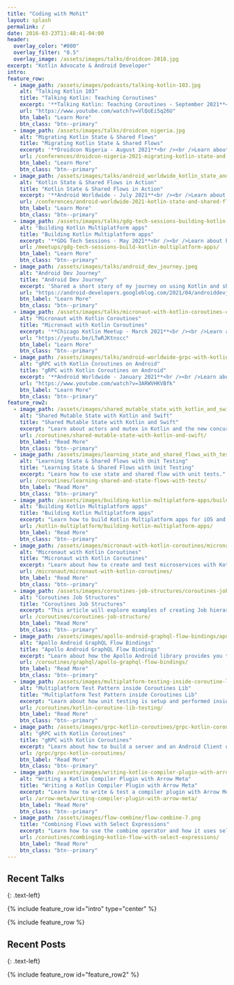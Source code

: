 ```yaml
---
title: "Coding with Mohit"
layout: splash
permalink: /
date: 2016-03-23T11:48:41-04:00
header:
  overlay_color: "#000"
  overlay_filter: "0.5"
  overlay_image: /assets/images/talks/droidcon-2018.jpg
excerpt: "Kotlin Advocate & Android Developer"
intro:
feature_row:
  - image_path: /assets/images/podcasts/talking-kotlin-103.jpg
    alt: "Talking Kotlin 103"
    title: "Talking Kotlin: Teaching Coroutines"
    excerpt: '**Talking Kotlin: Teaching Coroutines - September 2021**<br /><br />Experience in teaching Kotlin.'
    url: "https://www.youtube.com/watch?v=VlQoEi5q26U"
    btn_label: "Learn More"
    btn_class: "btn--primary"
  - image_path: /assets/images/talks/droidcon_nigeria.jpg
    alt: "Migrating Kotlin State & Shared Flows"
    title: "Migrating Kotlin State & Shared Flows"
    excerpt: '**Droidcon Nigeria - August 2021**<br /><br />Learn about how to use Kotlin State & Shared flows.'
    url: /conferences/droidcon-nigeria-2021-migrating-kotlin-state-and-shared-flows/
    btn_label: "Learn More"
    btn_class: "btn--primary"
  - image_path: /assets/images/talks/android_worldwide_kotlin_state_and_shared_flow_in_action.jpg
    alt: "Kotlin State & Shared Flows in Action"
    title: "Kotlin State & Shared Flows in Action"
    excerpt: '**Android Worldwide - July 2021**<br /><br />Learn about how to use Kotlin State & Shared flows.'
    url: /conferences/android-worldwide-2021-kotlin-state-and-shared-flows-in-action/
    btn_label: "Learn More"
    btn_class: "btn--primary"
  - image_path: /assets/images/talks/gdg-tech-sessions-building-kotlin-multiplatform-apps.jpg
    alt: "Building Kotlin Multiplatform apps"
    title: "Building Kotlin Multiplatform apps"
    excerpt: '**GDG Tech Sessions - May 2021**<br /><br />Learn about how to build Kotlin Multiplatform apps.'
    url: /meetups/gdg-tech-sessions-build-kotlin-multiplatform-apps/
    btn_label: "Learn More"
    btn_class: "btn--primary"
  - image_path: /assets/images/talks/android_dev_journey.jpeg
    alt: "Android Dev Journey"
    title: "Android Dev Journey"
    excerpt: 'Shared a short story of my journey on using Kotlin and shared some tips and lessons.'
    url: "https://android-developers.googleblog.com/2021/04/androiddevjourney-spotlight-april.html"
    btn_label: "Learn More"
    btn_class: "btn--primary"
  - image_path: /assets/images/talks/micronaut-with-kotlin-coroutines-chicago-kotlin-meetup.png
    alt: "Micronaut with Kotlin Coroutines"
    title: "Micronaut with Kotlin Coroutines"
    excerpt: '**Chicago Kotlin Meetup - March 2021**<br /><br />Learn about how to use Micornaut with Kotlin coroutines.'
    url: "https://youtu.be/LTwRJKtnscc"
    btn_label: "Learn More"
    btn_class: "btn--primary"
  - image_path: /assets/images/talks/android-worldwide-grpc-with-kotlin-coroutines.jpg
    alt: "gRPC with Kotlin Coroutines on Android"
    title: "gRPC with Kotlin Coroutines on Android"
    excerpt: '**Android Worldwide - January 2021**<br /><br />Learn about how to use gRPC with Kotlin coroutines on Android.'
    url: "https://www.youtube.com/watch?v=3ARWVHKVBfk"
    btn_label: "Learn More"
    btn_class: "btn--primary"
feature_row2:
  - image_path: /assets/images/shared_mutable_state_with_kotlin_and_swift/shared_mutable_state_with_kotlin_and_swift.jpeg
    alt: "Shared Mutable State with Kotlin and Swift"
    title: "Shared Mutable State with Kotlin and Swift"
    excerpt: "Learn about actors and mutex in Kotlin and the new concurrency features in Swift 5.5."
    url: /coroutines/shared-mutable-state-with-kotlin-and-swift/
    btn_label: "Read More"
    btn_class: "btn--primary"
  - image_path: /assets/images/learning_state_and_shared_flows_with_tests/learning_state_and_shared_flows_with_tests.jpeg
    alt: "Learning State & Shared Flows with Unit Testing"
    title: "Learning State & Shared Flows with Unit Testing"
    excerpt: "Learn how to use state and shared flow with unit tests."
    url: /coroutines/learning-shared-and-state-flows-with-tests/
    btn_label: "Read More"
    btn_class: "btn--primary"
  - image_path: /assets/images/building-kotlin-multiplatform-apps/building-kotlin-multiplatform-apps.jpeg
    alt: "Building Kotlin Multiplatform apps"
    title: "Building Kotlin Multiplatform apps"
    excerpt: "Learn how to build Kotlin Multiplatform apps for iOS and Android with Ktor, Kotlinx Serilization and SQL Delight."
    url: /kotlin-multiplatform/building-kotlin-multiplatform-apps/
    btn_label: "Read More"
    btn_class: "btn--primary"
  - image_path: /assets/images/micronaut-with-kotlin-coroutines/micronaut-with-kotlin-coroutines.jpeg
    alt: "Micronaut with Kotlin Coroutines"
    title: "Micronaut with Kotlin Coroutines"
    excerpt: "Learn about how to create and test microservices with Kotlin coroutines using the Micronaut framework."
    url: /micronaut/micronaut-with-kotlin-coroutines/
    btn_label: "Read More"
    btn_class: "btn--primary"
  - image_path: /assets/images/coroutines-job-structures/coroutines-job-sructures-image-0.png
    alt: "Coroutines Job Structures"
    title: "Coroutines Job Structures"
    excerpt: "This article will explore examples of creating Job hierarchies, their effect on cancellation, and Supervisor Jobs."
    url: /coroutines/coroutines-job-structure/
    btn_label: "Read More"
    btn_class: "btn--primary"
  - image_path: /assets/images/apollo-android-graphql-flow-bindings/apollo-android-graphql-flow-bindings.png
    alt: "Apollo Android GraphQL Flow Bindings"
    title: "Apollo Android GraphQL Flow Bindings"
    excerpt: "Learn about how the Apollo Android library provides you the ability to use Flows."
    url: /coroutines/graphql/apollo-graphql-flow-bindings/
    btn_label: "Read More"
    btn_class: "btn--primary"
  - image_path: /assets/images/multiplatform-testing-inside-coroutine-lib/test-base-diagram.png
    alt: "Multiplatform Test Pattern inside Coroutines Lib"
    title: "Multiplatform Test Pattern inside Coroutines Lib"
    excerpt: "Learn about how unit testing is setup and performed inside the Kotlin coroutines library."
    url: /coroutines/kotlin-coroutine-lib-testing/
    btn_label: "Read More"
    btn_class: "btn--primary"
  - image_path: /assets/images/grpc-kotlin-coroutines/grpc-kotlin-coroutines-1.png
    alt: "gRPC with Kotlin Coroutines"
    title: "gRPC with Kotlin Coroutines"
    excerpt: "Learn about how to build a server and an Android Client using the gRPC-Kotlin library with coroutines."
    url: /grpc/grpc-kotlin-coroutines/
    btn_label: "Read More"
    btn_class: "btn--primary"
  - image_path: /assets/images/writing-kotlin-compiler-plugin-with-arrow-meta/arrow-meta-kotlin-compiler-plugin-2.gif
    alt: "Writing a Kotlin Compiler Plugin with Arrow Meta"
    title: "Writing a Kotlin Compiler Plugin with Arrow Meta"
    excerpt: "Learn how to write & test a compiler plugin with Arrow Meta. I will share with you how to build an example plugin."
    url: /arrow-meta/writing-compiler-plugin-with-arrow-meta/
    btn_label: "Read More"
    btn_class: "btn--primary"
  - image_path: /assets/images/flow-combine/flow-combine-7.png
    title: "Combining Flows with Select Expressions"
    excerpt: "Learn how to use the combine operator and how it uses select expressions under the hood."
    url: /coroutines/combinging-kotlin-flow-with-select-expressions/
    btn_label: "Read More"
    btn_class: "btn--primary" 
---
```


## Recent Talks
{: .text-left}

{% include feature_row id="intro" type="center" %}

{% include feature_row %}

## Recent Posts
{: .text-left}

{% include feature_row id="feature_row2" %}
